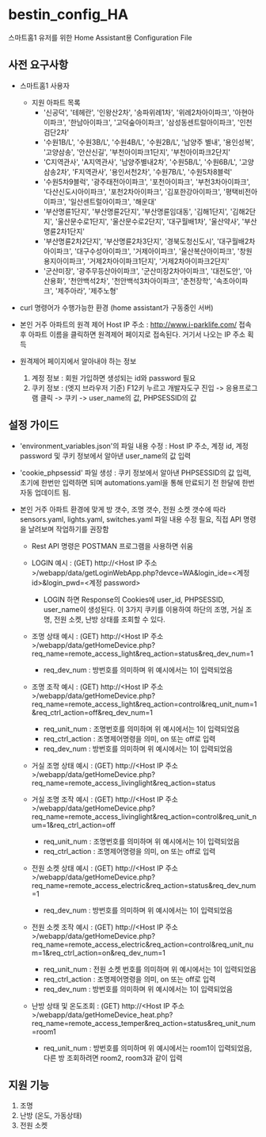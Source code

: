 # bestin_config_HA

스마트홈1 유저를 위한 Home Assistant용 Configuration File

## 사전 요구사항

- 스마트홈1 사용자

  - 지원 아파트 목록
    - '신공덕', '테헤란', '인왕산2차', '송파위례1차', '위례2차아이파크', '아현아이파크', '한남아이파크', '고덕숲아이파크', '삼성동센트럴아이파크', '인천검단2차'
    - '수원1B/L', '수원3B/L', '수원4B/L', '수원2B/L', '남양주 별내', '용인성복', '고양삼송', '안산신길', '부천아이파크1단지', '부천아이파크2단지'
    - 'C지역관사', 'A지역관사', '남양주별내2차', '수원5B/L', '수원6B/L', '고양삼송2차', 'F지역관사', '용인서천2차', '수원7B/L', '수원5차8블럭'
    - '수원5차9블럭', '광주태전아이파크', '포천아이파크', '부천3차아이파크', '다산신도시아이파크', '포천2차아이파크', '김포한강아이파크', '평택비전아이파크', '일산센트럴아이파크', '해운대'
    - '부산명륜1단지', '부산명륜2단지', '부산명륜임대동', '김해1단지', '김해2단지', '울산문수로1단지', '울산문수로2단지', '대구월배1차', '울산약사', '부산명륜2차1단지'
    - '부산명륜2차2단지', '부산명륜2차3단지', '경북도청신도시', '대구월배2차아이파크', '대구수성아이파크', '거제아이파크', '울산복산아이파크', '창원용지아이파크', '거제2차아이파크1단지', '거제2차아이파크2단지'
    - '군산미장', '광주무등산아이파크', '군산미장2차아이파크', '대전도안', '아산용화', '천안백석2차', '천안백석3차아이파크', '춘천장학', '속초아이파크', '제주아라', '제주노형'

- curl 명령어가 수행가능한 환경 (home assistant가 구동중인 서버)

- 본인 거주 아파트의 원격 제어 Host IP 주소 : http://www.i-parklife.com/ 접속 후 아파트 이름을 클릭하면 원격제어 페이지로 접속된다. 거기서 나오는 IP 주소 획득

- 원격제어 페이지에서 알아내야 하는 정보
  1. 계정 정보 : 회원 가입하면 생성되는 id와 password 필요
  2. 쿠키 정보 : (엣지 브라우저 기준) F12키 누르고 개발자도구 진입 -> 응용프로그램 클릭 -> 쿠키 -> user_name의 값, PHPSESSID의 값

## 설정 가이드

- 'environment_variables.json'의 파일 내용 수정 : Host IP 주소, 계정 id, 계정 password 및 쿠키 정보에서 알아낸 user_name의 값 입력

- 'cookie_phpsessid' 파일 생성 : 쿠키 정보에서 알아낸 PHPSESSID의 값 입력, 초기에 한번만 입력하면 되며 automations.yaml을 통해 만료되기 전 한달에 한번 자동 업데이트 됨.

- 본인 거주 아파트 환경에 맞게 방 갯수, 조명 갯수, 전원 소켓 갯수에 따라 sensors.yaml, lights.yaml, switches.yaml 파일 내용 수정 필요, 직접 API 명령을 날려보며 작업하기를 권장함

  - Rest API 명령은 POSTMAN 프로그램을 사용하면 쉬움
  
  - LOGIN 예시 : (GET) http://<Host IP 주소>/webapp/data/getLoginWebApp.php?devce=WA&login_ide=<계정 id>&login_pwd=<계정 password>
  
    - LOGIN 하면 Response의 Cookies에 user_id, PHPSESSID, user_name이 생성된다. 이 3가지 쿠키를 이용하여 하단의 조명, 거실 조명, 전원 소켓, 난방 상태를 조회할 수 있다.
    
  - 조명 상태 예시 : (GET) http://<Host IP 주소>/webapp/data/getHomeDevice.php?req_name=remote_access_light&req_action=status&req_dev_num=1
  
    - req_dev_num : 방번호를 의미하며 위 예시에서는 1이 입력되었음
    
  - 조명 조작 예시 : (GET) http://<Host IP 주소>/webapp/data/getHomeDevice.php?req_name=remote_access_light&req_action=control&req_unit_num=1&req_ctrl_action=off&req_dev_num=1
  
    - req_unit_num : 조명번호를 의미하며 위 예시에서는 1이 입력되었음
    - req_ctrl_action : 조명제어명령을 의미, on 또는 off로 입력
    - req_dev_num : 방번호를 의미하며 위 예시에서는 1이 입력되었음
    
  - 거실 조명 상태 예시 : (GET) http://<Host IP 주소>/webapp/data/getHomeDevice.php?req_name=remote_access_livinglight&req_action=status
  
  - 거실 조명 조작 예시 : (GET) http://<Host IP 주소>/webapp/data/getHomeDevice.php?req_name=remote_access_livinglight&req_action=control&req_unit_num=1&req_ctrl_action=off
  
    - req_unit_num : 조명번호를 의미하며 위 예시에서는 1이 입력되었음
    - req_ctrl_action : 조명제어명령을 의미, on 또는 off로 입력
    
  - 전원 소켓 상태 예시 : (GET) http://<Host IP 주소>/webapp/data/getHomeDevice.php?req_name=remote_access_electric&req_action=status&req_dev_num=1
  
    - req_dev_num : 방번호를 의미하며 위 예시에서는 1이 입력되었음
    
  - 전원 소켓 조작 예시 : (GET) http://<Host IP 주소>/webapp/data/getHomeDevice.php?req_name=remote_access_electric&req_action=control&req_unit_num=1&req_ctrl_action=on&req_dev_num=1
  
    - req_unit_num : 전원 소켓 번호를 의미하며 위 예시에서는 1이 입력되었음
    - req_ctrl_action : 조명제어명령을 의미, on 또는 off로 입력
    - req_dev_num : 방번호를 의미하며 위 예시에서는 1이 입력되었음
    
  - 난방 상태 및 온도조회 : (GET) http://<Host IP 주소>/webapp/data/getHomeDevice_heat.php?req_name=remote_access_temper&req_action=status&req_unit_num=room1
  
    - req_unit_num : 방번호를 의미하며 위 예시에서는 room1이 입력되었음, 다른 방 조회하려면 room2, room3과 같이 입력
 

## 지원 기능
1. 조명
2. 난방 (온도, 가동상태)
3. 전원 소켓
